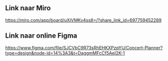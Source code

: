 ## Link naar Miro

https://miro.com/app/board/uXjVMKv4ss8=/?share_link_id=697759452289

## Link naar online Figma

https://www.figma.com/file/SJCVbC9R73sRhEHKXPzpYU/Concert-Planner?type=design&node-id=14%3A3&t=DaggmMFcCf5AeI2K-1
